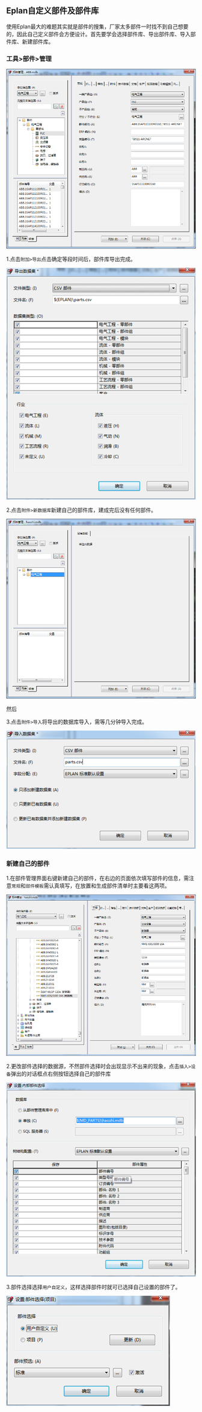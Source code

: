 ## Eplan自定义部件及部件库
使用Eplan最大的难题其实就是部件的搜集，厂家太多部件一时找不到自己想要的，因此自己定义部件会方便设计。首先要学会选择部件库、导出部件库、导入部件库、新建部件库。
### 工具>部件>管理
![](/images/eplan//1.png)
  
1.点击`附加>导出`点击确定等段时间后，部件库导出完成。

![](/images/eplan//2.png)

2.点击`附件>新数据库`新建自己的部件库，建成完后没有任何部件。

![](/images/eplan//3.png)

然后

3.点击`附件>导入`将导出的数据库导入，需等几分钟导入完成。

![](/images/eplan//4.png)

### 新建自己的部件

1.在部件管理界面右键新建自己的部件，在右边的页面依次填写部件的信息，需注意`常规`和`部件模板`需认真填写，在放置和生成部件清单时主要看这两项。

![](/images/eplan//5.png)

2.更改部件选择的数据源，不然部件选择时会出现显示不出来的现象，点击`插入>设备`弹出的对话框点右侧按钮选择自己的部件库


![](/images/eplan//6.png)

3.部件选择选择`用户自定义`，这样选择部件时就可已选择自己设置的部件了。

![](/images/eplan//7.png)